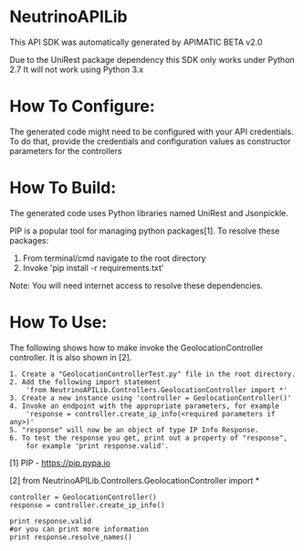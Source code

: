 NeutrinoAPILib
=================
This API SDK was automatically generated by APIMATIC BETA v2.0

Due to the UniRest package dependency this SDK only works under Python 2.7
It will not work using Python 3.x

How To Configure:
=================
The generated code might need to be configured with your API credentials. To do that,
provide the credentials and configuration values as constructor parameters for the controllers

How To Build: 
=============
The generated code uses Python libraries named UniRest and Jsonpickle. 

PIP is a popular tool for managing python packages[1].
To resolve these packages:
1) From terminal/cmd navigate to the root directory
2) Invoke 'pip install -r requirements.txt'

Note: You will need internet access to resolve these dependencies.

How To Use:
===========
The following shows how to make invoke the GeolocationController controller.
It is also shown in [2].

    1. Create a "GeolocationControllerTest.py" file in the root directory.
    2. Add the following import statement 
        'from NeutrinoAPILib.Controllers.GeolocationController import *'
    3. Create a new instance using 'controller = GeolocationController()'
    4. Invoke an endpoint with the appropriate parameters, for example
        'response = controller.create_ip_info(<required parameters if any>)'
    5. "response" will now be an object of type IP Info Response.
    6. To test the response you get, print out a property of "response",
        for example 'print response.valid'.

[1] PIP - https://pip.pypa.io

[2] from NeutrinoAPILib.Controllers.GeolocationController import *

	controller = GeolocationController()
    response = controller.create_ip_info()

    print response.valid
    #or you can print more information
    print response.resolve_names()
